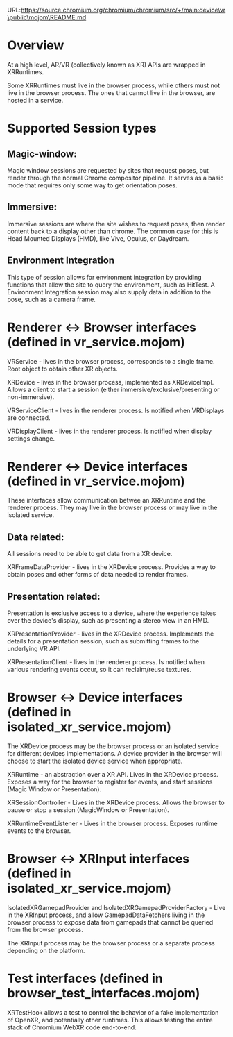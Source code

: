 URL:https://source.chromium.org/chromium/chromium/src/+/main:device\vr\public\mojom\README.md
# Overview
At a high level, AR/VR (collectively known as XR) APIs are wrapped in
XRRuntimes.

Some XRRuntimes must live in the browser process, while others must not live in
the browser process.  The ones that cannot live in the browser, are hosted in a
service.

# Supported Session types

## Magic-window:
Magic window sessions are requested by sites that request poses, but render
through the normal Chrome compositor pipeline.
It serves as a basic mode that requires only some way to get orientation poses.

## Immersive:
Immersive sessions are where the site wishes to request poses, then render
content back to a display other than chrome. The common case for this is Head
Mounted Displays (HMD), like Vive, Oculus, or Daydream.

## Environment Integration
This type of session allows for environment integration by providing functions
that allow the site to query the environment, such as HitTest. A Environment
Integration session may also supply data in addition to the pose, such as a
camera frame.

# Renderer <-> Browser interfaces (defined in vr_service.mojom)
VRService - lives in the browser process, corresponds to a single frame.  Root
object to obtain other XR objects.

XRDevice - lives in the browser process, implemented as XRDeviceImpl. Allows a
client to start a session (either immersive/exclusive/presenting or
non-immersive).

VRServiceClient - lives in the renderer process.  Is notified when VRDisplays
are connected.

VRDisplayClient - lives in the renderer process.  Is notified when display
settings change.

# Renderer <-> Device interfaces (defined in vr_service.mojom)
These interfaces allow communication betwee an XRRuntime and the renderer
process.  They may live in the browser process or may live in the isolated
service.


## Data related:
All sessions need to be able to get data from a XR device.

XRFrameDataProvider - lives in the XRDevice process.  Provides a way to obtain
poses and other forms of data needed to render frames.

## Presentation related:
Presentation is exclusive access to a device, where the experience takes over
the device's display, such as presenting a stereo view in an HMD.

XRPresentationProvider - lives in the XRDevice process.  Implements the details
for a presentation session, such as submitting frames to the underlying VR API.

XRPresentationClient - lives in the renderer process.  Is notified when various
rendering events occur, so it can reclaim/reuse textures.

# Browser <-> Device interfaces (defined in isolated_xr_service.mojom)
The XRDevice process may be the browser process or an isolated service for
different devices implementations.  A device provider in the browser will choose
to start the isolated device service when appropriate.

XRRuntime - an abstraction over a XR API.  Lives in the XRDevice process.
Exposes a way for the browser to register for events, and start sessions (Magic
Window or Presentation).

XRSessionController - Lives in the XRDevice process.  Allows the browser to
pause or stop a session (MagicWindow or Presentation).

XRRuntimeEventListener - Lives in the browser process.  Exposes runtime events
to the browser.

# Browser <-> XRInput interfaces (defined in isolated_xr_service.mojom)
IsolatedXRGamepadProvider and IsolatedXRGamepadProviderFactory - Live in the
XRInput process, and allow GamepadDataFetchers living in the browser process
to expose data from gamepads that cannot be queried from the browser process.

The XRInput process may be the browser process or a separate process depending
on the platform.

# Test interfaces (defined in browser_test_interfaces.mojom)
XRTestHook allows a test to control the behavior of a fake implementation of
OpenXR, and potentially other runtimes.  This allows testing the entire stack
of Chromium WebXR code end-to-end.
